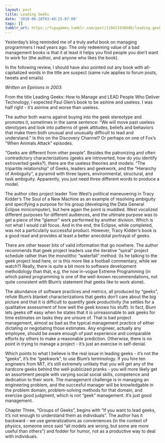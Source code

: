 ```yaml
---
layout: post
title: Leading Geeks
date: '2010-06-28T03:40:25-07:00'
tags: []
tumblr_url: https://fugugames.tumblr.com/post/110411938686/leading-geeks
---
```

Yesterday’s blog reminded me of a truly awful book on managing programmers I read years ago. The only redeeming value of a bad management books is that it at least it helps you find people you don’t want to work for (the author, and anyone who likes the book).

In the following review, I should have also pointed out any book with all-capitalized words in the title are suspect (same rule applies to forum posts, tweets and emails)

_Written on Epinions in 2003_:

From the title Leading Geeks: How to Manage and LEAD People Who Deliver Technology, I expected Paul Glen’s book to be asinine and useless. I was half right - it’s asinine and worse than useless.

The author both warns against buying into the geek stereotype and promotes it, sometimes in the same sentence: “We will move past useless sterotypes and look into patterns of geek attitudes, beliefs and behaviors that make them both unusual and unusually difficult to lead and understand.” Is this on the Discovery Channel? Or perhaps on one of Fox’s “When Animals Attack” episodes.

“Geeks are different from other people”. Besides the patronizing and often contradictory characterizations (geeks are introverted, how do you identify extroverted geeks?), there are the useless theories and models: “The tripartite relationship” of Geeks, leaders and geekwork, and the “Hierarchy of Ambiguity”, a pyramid with three layers, environmental, structural, and task ambiguity. Apparently, you just need three different words to produce a model.

The author cites project leader Tom West’s political maneuvering in Tracy Kidder’s The Soul of a New Machine as an example of resolving ambiguity and specifying a purpose for his group (developing the Data General Eclipse minicomputer), but here again the point is muddled. West vocalized different purposes for different audiences, and the ultimate purpose was to get a piece of the “glamor” work performed by another division. Which is not what I would call focus. And in the end, the Eclipse, while completed, was not a particularly successful product. However, Tracy Kidder’s book is a good read and provides at least a better anecdotal portrayal of geeks.

There are other teaser bits of valid information that go nowhere. The author recommends that geek project leaders use the iterative “spiral” project schedule rather than the monolithic “waterfall” method. (Is he talking to the geek project lead here, or is this more like a football commentary, while we watch?) Really, there is quite a bit more to software development methodology than that, e.g. the now in-vogue Extreme Programming (in which paired programming is one of the well-known recommendations, not quite consistent with Blum’s statement that geeks like to work alone).

The abundance of software practices and metrics, all produced by “geeks”, refute Blum’s blanket characterizations that geeks don’t care about the big picture and that it is difficult to quantify geek productivity (he settles for a qualitative assessment of how well the geek knows his stuff). In fact, Blum lets geeks off easy when he states that it is unreasonable to ask geeks for time estimates on tasks they are unsure of. That is bad project management, almost as bad as the typical management practice of either dictating or negotiating those estimates. Any engineer, actually any employee, should be aware enough of past experience and comparable efforts by others to make a reasonable prediction. Otherwise, there is no point in trying to manage a project - it’s just an exercise in self-denial.

Which points to what I believe is the real issue in leading geeks - it’s not the “geeks”, it’s the “geekwork”, to use Blum’s terminology. If you hire ten engineers from MIT, it’s still extremely unlikely that you will get any of the hardcore geeks behind the well-publicized pranks - you will more likely get an assortment people with varying social social skills, competence and dedication to their work. The management challenge is in managing an engineering problem, and the succesful manager will be knowledgable in the problem domain, problem-solving methods for that domain, and exercise good judgment, which is not “geek” management. It’s just good management.

Chapter Three, “Groups of Geeks”, begins with “If you want to lead geeks, it’s not enough to understand them as individuals”. The author has it backward - we use generalizations as conveniences (in the context of physics, someone once said “all models are wrong, but some are more useful than others”) and fodder for humor, not as a productive way to deal with individuals.

